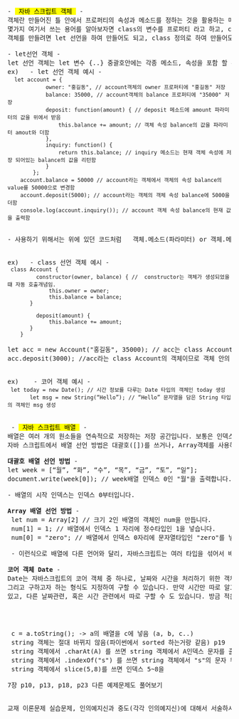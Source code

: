 <pre>- <mark> 자바 스크립트 객체 </mark> -
객체란 만들어진 틀 안에서 프로퍼티의 속성과 메소드를 정하는 것을 활용하는 매체를 말합니다. 사용 할때 마다 틀 안에서 다르게 속성, 메소드를 활용할 수 있는 장점이 있습니다. 
몇가지 여기서 쓰는 용어를 알아보자면 class의 변수를 프로퍼티 라고 하고, class 변수를 다루는 함수를 메소드라고 하고, 객체 생성 연산자를 추가 할떄 new 객체를 사용합니다.
객체를 만들려면 let 선언을 하여 만들어도 되고, class 정의로 하여 만들어도 되고, 또한 이미 구현되어 있는 코어 객체로 사용하여도 됩니다.

- let선언 객체 -
let 선언 객체는 let 변수 {..} 중괄호안에는 각종 메소드, 속성을 포함 할 수 있습니다.
ex)   - let 선언 객체 예시 -
 <code> let account = {
            owner: "홍길동", // account객체의 owner 프로퍼티에 "홍길동" 저장
            balance: 35000, // account객체의 balance 프로퍼티에 "35000" 저장
            deposit: function(amount) { // deposit 메소드에 amount 파라미터의 값을 위에서 받음
                this.balance += amount; // 객체 속성 balance의 값을 파라미터 amout와 더함
            },
            inquiry: function() {
                return this.balance; // inquiry 메소드는 현재 객체 속성에 저장 되어있는 balance의 값을 리턴함
            }
        };
    account.balance = 50000 // account라는 객체에서 객체의 속성 balance의 value를 50000으로 변경함
    account.deposit(5000); // account라는 객체의 객체 속성 balance에 5000을 더함
    console.log(account.inquiry()); // account 객체 속성 balance의 현재 값을 출력함
 </code>

- 사용하기 위해서는 위에 있던 코드처럼   객체.메소드(파라미터) or 객체.메소드() or 객체.프로퍼티 = value 로 사용할 수 있고, 사용함으로써 객체 속성을 설정하거나 메소드를 실행 시킬 수 있습니다.

 
ex)   - class 선언 객체 예시 -
<code> class Account {
         constructor(owner, balance) { //  constructor는 객체가 생성되었을 떄 자동 호출개념임.
             this.owner = owner;
             this.balance = balance;
       }
 
         deposit(amount) { 
             this.balance += amount; 
       }
    } </code>
   
let acc = new Account("홍길동", 35000); // acc는 class Account의 객체가 되고  constructor으로 인해 값을 입력 받게 됩니다. -> (owner = "홍길동", balance = 35000)
acc.deposit(3000); //acc라는 class Account의 객체이므로 객체 안의 메소드인 deposit(amout)를 사용하여 이미 입력받은 balance값에 3000을 더하였습니다.

 
ex)    - 코어 객체 예시 -
<code> let today = new Date(); // 시간 정보를 다루는 Date 타입의 객체인 today 생성
       let msg = new String(“Hello”); // “Hello” 문자열을 담은 String 타입의 객체인 msg 생성
</code>
 
 - <mark> 자바 스크립트 배열 </mark> -
배열은 여러 개의 원소들을 연속적으로 저장하는 저장 공간입니다. 보통은 인덱스 0번 부터 순서대로 채워지는데, 원치 않는다면 인덱스를 지정하여 건너 띄어서 사용자가 마음대로 지정할 수도 있습니다. 
자바 스크립트에서 배열 선언 방법은 대괄호([])를 쓰거나, Array객체를 사용하여 만드는 방법이 있습니다. 자바 스크립트에서 배열의 특징은 다른 언어와 다르게 여러타입 데이트를 섞어서 저장 할 수 있다는 점입니다.  

<b>대괄호 배열 선언 방법</b> -
let week = [“월”, “화”, “수”, “목”, “금”, “토”, “일”];
document.write(week[0]); // week배열 인덱스 0인 "월"을 출력합니다.

- 배열의 시작 인덱스는 인덱스 0부터입니다.
 
<b>Array 배열 선언 방법</b> -
 let num = Array[2] // 크기 2인 배열의 객체인 num을 만듭니다.
 num[1] = 1; // 배열에서 인덱스 1 자리에 정수타입인 1을 넣습니다.  
 num[0] = "zero"; // 배열에서 인덱스 0자리에 문자열타입인 "zero"를 넣습니다. -> num["zero", 1] 

 - 이런식으로 배열에 다른 언어와 달리, 자바스크립트는 여러 타입을 섞어서 배열을 만들 수 있습니다.
 
<b>코어 객체 Date</b> -
Date는 자바스크립트의 코어 객체 중 하나로, 날짜와 시간을 처리하기 위한 객체입니다. new Date()를 사용해 객체를 생성하면 현재 날짜와 시간을 알 수 있습니다.
그리고 구하고자 하는 형식도 지정하여 구할 수 있습니다. 만약 시간만 따로 알고 싶으면 "객체.getHours", 달을 알고 싶다면 "객체.getMonth" 을 사용하여 따로 구할 수 
있고, 다른 날짜관련, 혹은 시간 관련에서 따로 구할 수 도 있습니다. 방금 적은건 사용할 수 있는 코드의 극히 일부입니다. 

 


 c = a.toString(); -> a의 배열을 c에 넣음 (a, b, c..)
 string 객체는 절대 바뀌지 않음(파이썬에서 sorted 하는거랑 같음) p19
 string 객체에서 .charAt(A) 를 쓰면 string 객체에서 A인덱스 문자를 출력합니다.
 string 객체에서 .indexOf("s") 를 쓰면 string 객체에서 "s"의 문자 위치를 출력합니다.
 string 객체에서 slice(5,8)를 쓰면 인덱스 5~8을 
 
7장 p10, p13, p18, p23 다른 예제문제도 풀어보기


교재 이론문제 실습문제, 인의예지신과 중도(각각 인의예지신)에 대해서 서술하시오.
</pre>

